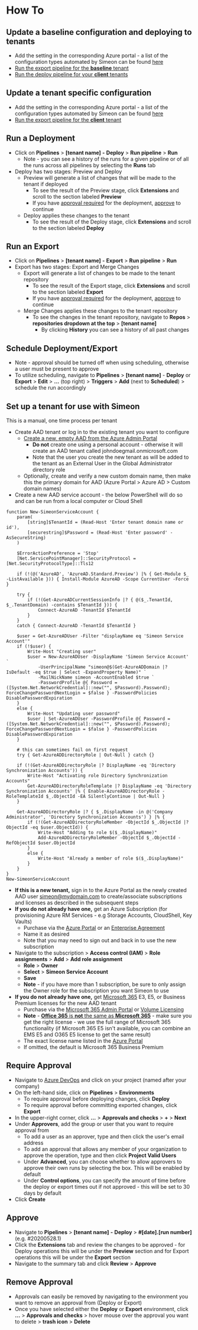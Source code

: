 # How To

## Update a baseline configuration and deploying to tenants

* Add the setting in the corresponding Azure portal - a list of the configuration types automated by Simeon can be found [here](automated-configuration-types.md)
* [Run the export pipeline for the **baseline** tenant](#run-an-export)
* [Run the deploy pipeline for your **client** tenants](#run-a-deployment)

## Update a tenant specific configuration

* Add the setting in the corresponding Azure portal - a list of the configuration types automated by Simeon can be found [here](automated-configuration-types.md)
* [Run the export pipeline for the **client** tenant](#run-an-export)

## Run a Deployment

* Click on **Pipelines** &gt; **\[tenant name\]** **-** **Deploy** &gt; **Run pipeline** &gt; **Run**
  * Note - you can see a history of the runs for a given pipeline or of all the runs across all pipelines by selecting the **Runs** tab
* Deploy has two stages: Preview and Deploy
  * Preview will generate a list of changes that will be made to the tenant if deployed
    * To see the result of the Preview stage, click **Extensions** and scroll to the section labeled **Preview** 
    * If you have [approval required](#require-approval) for the deployment, [approve](#approve) to continue
  * Deploy applies these changes to the tenant
    * To see the result of the Deploy stage, click **Extensions** and scroll to the section labeled **Deploy** 

## Run an Export

* Click on **Pipelines** &gt; **\[tenant name\]** **-** **Export** &gt; **Run pipeline** &gt; **Run**
* Export has two stages: Export and Merge Changes
  * Export will generate a list of changes to be made to the tenant repository
    * To see the result of the Export stage, click **Extensions** and scroll to the section labeled **Export** 
    * If you have [approval required](#require-approval) for the deployment, [approve](#approve) to continue
  * Merge Changes applies these changes to the tenant repository
    * To see the changes in the tenant repository, navigate to **Repos** &gt; **repositories dropdown at the top** &gt; **\[tenant name\]**
      * By clicking **History** you can see a history of all past changes

## Schedule Deployment/Export

* Note - approval should be turned off when using scheduling, otherwise a user must be present to approve
* To utilize scheduling, navigate to **Pipelines** &gt; **\[tenant name\]** - **Deploy** or **Export** &gt; **Edit** &gt; **...** \(top right\) &gt; **Triggers** &gt; **Add** \(next to **Scheduled**\) &gt; schedule the run accordingly

## Set up a tenant for use with Simeon

This is a manual, one time process per tenant

* Create AAD tenant or log in to the existing tenant you want to configure 
  * [Create a new, empty AAD from the Azure Admin Portal](https://portal.azure.com/#create/Microsoft.AzureActiveDirectory) 
    * **Do not** create one using a personal account - otherwise it will create an AAD tenant called johndoegmail.onmicrosoft.com
    * Note that the user you create the new tenant as will be added to the tenant as an External User in the Global Administrator directory role
  * Optionally, create and verify a new custom domain name, then make this the primary domain for AAD \(Azure Portal &gt; Azure AD &gt; Custom domain names\)
* Create a new AAD service account - the below PowerShell will do so and can be run from a local computer or Cloud Shell

```text
function New-SimeonServiceAccount {
    param(
        [string]$TenantId = (Read-Host 'Enter tenant domain name or id'), 
        [securestring]$Password = (Read-Host 'Enter password' -AsSecureString)
    )

    $ErrorActionPreference = 'Stop'
    [Net.ServicePointManager]::SecurityProtocol = [Net.SecurityProtocolType]::Tls12

    if (!(@('AzureAD', 'AzureAD.Standard.Preview') |% { Get-Module $_ -ListAvailable })) { Install-Module AzureAD -Scope CurrentUser -Force }
    
    try {
        if (!(Get-AzureADCurrentSessionInfo |? { @($_.TenantId, $_.TenantDomain) -contains $TenantId })) {
            Connect-AzureAD -TenantId $TenantId
        }
    }
    catch { Connect-AzureAD -TenantId $TenantId }

    $user = Get-AzureADUser -Filter "displayName eq 'Simeon Service Account'"
    if (!$user) {
        Write-Host "Creating user"
        $user = New-AzureADUser -DisplayName 'Simeon Service Account' `
            -UserPrincipalName "simeon@$(Get-AzureADDomain |? IsDefault -eq $true | Select -ExpandProperty Name)" `
            -MailNickName simeon -AccountEnabled $true `
            -PasswordProfile @{ Password = ([System.Net.NetworkCredential]::new("", $Password).Password); ForceChangePasswordNextLogin = $false } -PasswordPolicies DisablePasswordExpiration
    }
    else {
        Write-Host "Updating user password"
        $user | Set-AzureADUser -PasswordProfile @{ Password = ([System.Net.NetworkCredential]::new("", $Password).Password); ForceChangePasswordNextLogin = $false } -PasswordPolicies DisablePasswordExpiration
    }

    # this can sometimes fail on first request
    try { Get-AzureADDirectoryRole | Out-Null } catch {}

    if (!(Get-AzureADDirectoryRole |? DisplayName -eq 'Directory Synchronization Accounts')) { 
        Write-Host "Activating role Directory Synchronization Accounts"
        Get-AzureADDirectoryRoleTemplate |? DisplayName -eq 'Directory Synchronization Accounts' |% { Enable-AzureADDirectoryRole -RoleTemplateId $_.ObjectId -EA SilentlyContinue | Out-Null }
    }

    Get-AzureADDirectoryRole |? { $_.DisplayName -in @('Company Administrator', 'Directory Synchronization Accounts') } |% { 
        if (!(Get-AzureADDirectoryRoleMember -ObjectId $_.ObjectId |? ObjectId -eq $user.ObjectId)) {
            Write-Host "Adding to role $($_.DisplayName)"
            Add-AzureADDirectoryRoleMember -ObjectId $_.ObjectId -RefObjectId $user.ObjectId 
        }
        else {
            Write-Host "Already a member of role $($_.DisplayName)"
        }
    }
}
New-SimeonServiceAccount
```

* **If this is a new tenant,** sign in to the Azure Portal as the newly created AAD user simeon@mydomain.com to create/associate subscriptions and licenses as described in the subsequent steps
* **If you do not already have one,** get an Azure Subscription \(for provisioning Azure RM Services - e.g Storage Accounts, CloudShell, Key Vaults\)
  * Purchase via the [Azure Portal](https://portal.azure.com/#blade/Microsoft_Azure_Billing/SubscriptionsBlade) or an [Enterprise Agreement](https://ea.azure.com/manage/enrollment) 
  * Name it as desired
  * Note that you may need to sign out and back in to use the new subscription
* Navigate to the subscription &gt; **Access control \(IAM\)** &gt; **Role assignments** &gt; **Add** &gt; **Add role assignment** 
  * **Role** &gt; **Owner** 
  * **Select** &gt; **Simeon Service Account**
  * **Save**
  * **Note** - if you have more than 1 subscription, be sure to only assign the Owner role for the subscription you want Simeon to use
* **If you do not already have one,** get [Microsoft 365](https://www.microsoft.com/en-us/microsoft-365/enterprise)  E3, E5, or Business Premium licenses for the new AAD tenant
  * Purchase via the [Microsoft 365 Admin Portal](https://admin.microsoft.com/AdminPortal/Home#/catalog) or [Volume Licensing](https://www.microsoft.com/Licensing/servicecenter/default.aspx) 
  * **Note** - [**Office 365** is **not** the same as **Microsoft 365**](https://www.acutec.co.uk/blog/difference-between-microsoft-365-office-365)  - make sure you get the right license - we use the full range of Microsoft 365 functionality \(if Microsoft 365 E5 isn't available, you can combine an EMS E5 and O365 E5 license to get the same result\)
  * The exact license name listed in the [Azure Portal](https://portal.azure.com/#blade/Microsoft_AAD_IAM/LicensesMenuBlade/Products)
  * If omitted, the default is Microsoft 365 Business Premium

## Require Approval

* Navigate to [Azure DevOps](http://dev.azure.com) and click on your project \(named after your company\)
* On the left-hand side, click on **Pipelines** &gt; **Environments**
  * To require approval before deploying changes, click **Deploy**
  * To require approval before committing exported changes, click **Export**
* In the upper-right corner, click **...** &gt; **Approvals and checks** &gt; **+** &gt; **Next**
* Under **Approvers**, add the group or user that you want to require approval from
  * To add a user as an approver, type and then click the user's email address
  * To add an approval that allows any member of your organization to approve the operation, type and then click **Project Valid Users**
  * Under **Advanced**, you can choose whether to allow approvers to approve their own runs by selecting the box. This will be enabled by default
  * Under **Control options**, you can specify the amount of time before the deploy or export times out if not approved - this will be set to 30 days by default
* Click **Create**

## **Approve**

* Navigate to **Pipelines** &gt; **\[tenant name\]** **-** **Deploy** &gt; **\#\[date\].\[run number\]** \(e.g. \#20200528.1\) 
* Click the **Extensions** tab and review the changes to be approved - for Deploy operations this will be under the **Preview** section and for Export operations this will be under the **Export** section
* Navigate to the summary tab and click **Review** &gt; **Approve**

## Remove Approval

* Approvals can easily be removed by navigating to the environment you want to remove an approval from \(Deploy or Export\)
* Once you have selected either the **Deploy** or **Export** environment, click **...** &gt; **Approvals and checks** &gt; hover mouse over the approval you want to delete &gt; **trash icon** &gt; **Delete**
